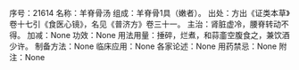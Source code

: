 序号：21614
名称：羊脊骨汤
组成：羊脊骨1具（嫩者）。
出处：方出《证类本草》卷十七引《食医心镜》，名见《普济方》卷三十一。
主治：肾脏虚冷，腰脊转动不得。
加减：None
功效：None
用法用量：捶碎，烂煮，和蒜齑空腹食之，兼饮酒少许。
制备方法：None
临床应用：None
各家论述：None
用药禁忌：None
附注：None
